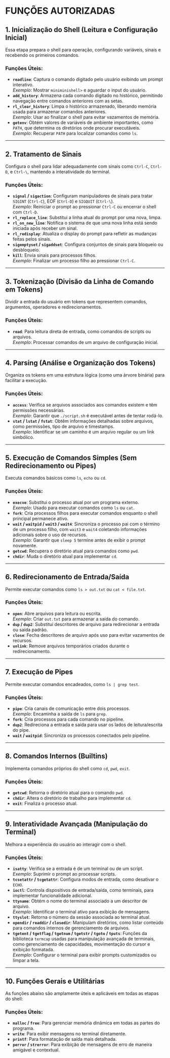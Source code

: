 # FUNÇÕES AUTORIZADAS

## 1. Inicialização do Shell (Leitura e Configuração Inicial)
Essa etapa prepara o shell para operação, configurando variáveis, sinais e recebendo os primeiros comandos.

### Funções Úteis:
- **`readline`**: Captura o comando digitado pelo usuário exibindo um prompt interativo.  
  *Exemplo*: Mostrar `miniminishell>` e aguardar o input do usuário.
- **`add_history`**: Armazena cada comando digitado no histórico, permitindo navegação entre comandos anteriores com as setas.
- **`rl_clear_history`**: Limpa o histórico armazenado, liberando memória usada para armazenar comandos anteriores.  
  *Exemplo*: Usar ao finalizar o shell para evitar vazamentos de memória.
- **`getenv`**: Obtém valores de variáveis de ambiente importantes, como `PATH`, que determina os diretórios onde procurar executáveis.  
  *Exemplo*: Recuperar `PATH` para localizar comandos como `ls`.

---

## 2. Tratamento de Sinais
Configura o shell para lidar adequadamente com sinais como `Ctrl-C`, `Ctrl-D`, e `Ctrl-\`, mantendo a interatividade do terminal.

### Funções Úteis:
- **`signal` / `sigaction`**: Configuram manipuladores de sinais para tratar `SIGINT` (`Ctrl-C`), EOF (`Ctrl-D`) e `SIGQUIT` (`Ctrl-\`).  
  *Exemplo*: Reiniciar o prompt ao pressionar `Ctrl-C` ou encerrar o shell com `Ctrl-D`.
- **`rl_replace_line`**: Substitui a linha atual do prompt por uma nova, limpa.
- **`rl_on_new_line`**: Notifica o sistema de que uma nova linha está sendo iniciada após receber um sinal.
- **`rl_redisplay`**: Atualiza o display do prompt para refletir as mudanças feitas pelos sinais.
- **`sigemptyset` / `sigaddset`**: Configura conjuntos de sinais para bloqueio ou desbloqueio.
- **`kill`**: Envia sinais para processos filhos.  
  *Exemplo*: Finalizar um processo filho ao pressionar `Ctrl-C`.

---

## 3. Tokenização (Divisão da Linha de Comando em Tokens)
Dividir a entrada do usuário em tokens que representem comandos, argumentos, operadores e redirecionamentos.

### Funções Úteis:
- **`read`**: Para leitura direta de entrada, como comandos de scripts ou arquivos.  
  *Exemplo*: Processar comandos de um arquivo de configuração inicial.

---

## 4. Parsing (Análise e Organização dos Tokens)
Organiza os tokens em uma estrutura lógica (como uma árvore binária) para facilitar a execução.

### Funções Úteis:
- **`access`**: Verifica se arquivos associados aos comandos existem e têm permissões necessárias.  
  *Exemplo*: Garantir que `./script.sh` é executável antes de tentar rodá-lo.
- **`stat` / `lstat` / `fstat`**: Obtêm informações detalhadas sobre arquivos, como permissões, tipo de arquivo e timestamps.  
  *Exemplo*: Identificar se um caminho é um arquivo regular ou um link simbólico.

---

## 5. Execução de Comandos Simples (Sem Redirecionamento ou Pipes)
Executa comandos básicos como `ls`, `echo` ou `cd`.

### Funções Úteis:
- **`execve`**: Substitui o processo atual por um programa externo.  
  *Exemplo*: Usado para executar comandos como `ls` ou `cat`.
- **`fork`**: Cria processos filhos para executar comandos enquanto o shell principal permanece ativo.
- **`wait` / `waitpid` / `wait3` / `wait4`**: Sincroniza o processo pai com o término de um processo filho, com `wait3` e `wait4` coletando informações adicionais sobre o uso de recursos.  
  *Exemplo*: Garantir que `sleep 5` termine antes de exibir o prompt novamente.
- **`getcwd`**: Recupera o diretório atual para comandos como `pwd`.
- **`chdir`**: Muda o diretório atual para implementar `cd`.

---

## 6. Redirecionamento de Entrada/Saída
Permite executar comandos como `ls > out.txt` ou `cat < file.txt`.

### Funções Úteis:
- **`open`**: Abre arquivos para leitura ou escrita.  
  *Exemplo*: Criar `out.txt` para armazenar a saída do comando.
- **`dup` / `dup2`**: Substitui descritores de arquivo para redirecionar a entrada ou saída padrão.
- **`close`**: Fecha descritores de arquivo após uso para evitar vazamentos de recursos.
- **`unlink`**: Remove arquivos temporários criados durante o redirecionamento.

---

## 7. Execução de Pipes
Permite executar comandos encadeados, como `ls | grep test`.

### Funções Úteis:
- **`pipe`**: Cria canais de comunicação entre dois processos.  
  *Exemplo*: Encaminha a saída de `ls` para `grep`.
- **`fork`**: Cria processos para cada comando no pipeline.
- **`dup2`**: Redireciona a entrada e saída para usar os lados de leitura/escrita do pipe.
- **`wait` / `waitpid`**: Sincroniza os processos conectados pelo pipeline.

---

## 8. Comandos Internos (Builtins)
Implementa comandos próprios do shell como `cd`, `pwd`, `exit`.

### Funções Úteis:
- **`getcwd`**: Retorna o diretório atual para o comando `pwd`.
- **`chdir`**: Altera o diretório de trabalho para implementar `cd`.
- **`exit`**: Finaliza o processo atual.

---

## 9. Interatividade Avançada (Manipulação do Terminal)
Melhora a experiência do usuário ao interagir com o shell.

### Funções Úteis:
- **`isatty`**: Verifica se a entrada é de um terminal ou de um script.  
  *Exemplo*: Suprimir o prompt ao processar scripts.
- **`tcsetattr` / `tcgetattr`**: Configura modos de entrada, como desativar o `ECHO`.
- **`ioctl`**: Controla dispositivos de entrada/saída, como terminais, para implementar funcionalidade adicional.
- **`ttyname`**: Obtém o nome do terminal associado a um descritor de arquivo.  
  *Exemplo*: Identificar o terminal ativo para exibição de mensagens.
- **`ttyslot`**: Retorna o número da sessão associada ao terminal atual.
- **`opendir` / `readdir` / `closedir`**: Manipulam diretórios, como listar conteúdo para comandos internos de gerenciamento de arquivos.
- **`tgetent` / `tgetflag` / `tgetnum` / `tgetstr` / `tgoto` / `tputs`**: Funções da biblioteca `termcap` usadas para manipulação avançada de terminais, como gerenciamento de capacidades, movimentação do cursor e exibição formatada.  
  *Exemplo*: Configurar o terminal para exibir prompts customizados ou limpar a tela.

---

## 10. Funções Gerais e Utilitárias
As funções abaixo são amplamente úteis e aplicáveis em todas as etapas do shell:

### Funções Úteis:
- **`malloc` / `free`**: Para gerenciar memória dinâmica em todas as partes do programa.
- **`write`**: Para exibir mensagens no terminal diretamente.
- **`printf`**: Para formatação de saída mais detalhada.
- **`perror` / `strerror`**: Para exibição de mensagens de erro de maneira amigável e contextual.

